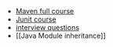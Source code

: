 - [Maven full course](https://www.youtube.com/watch?v=uAQs-YXnY-U)
- [Junit course](https://www.youtube.com/watch?v=flpmSXVTqBI)
- [interview questions](https://www.youtube.com/watch?v=CVGmIp9Wv68)
- [[Java Module inheritance]]